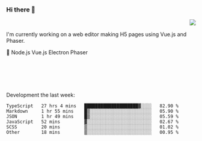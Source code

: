 ### Hi there 👋

<img align="right" src="https://github-readme-stats.vercel.app/api?username=jasonpanggo"/>

<br>
<p align="left">
I'm currently working on a web editor making H5 pages using Vue.js and Phaser.
</p>
<p align="left">
📖 Node.js Vue.js Electron Phaser
</p>
<br>
<br>
<br>
<br>

Development the last week:
<!--START_SECTION:waka-->

```text
TypeScript   27 hrs 4 mins   ████████████████████▓░░░░   82.90 %
Markdown     1 hr 55 mins    █▒░░░░░░░░░░░░░░░░░░░░░░░   05.90 %
JSON         1 hr 49 mins    █▒░░░░░░░░░░░░░░░░░░░░░░░   05.59 %
JavaScript   52 mins         ▓░░░░░░░░░░░░░░░░░░░░░░░░   02.67 %
SCSS         20 mins         ▒░░░░░░░░░░░░░░░░░░░░░░░░   01.02 %
Other        18 mins         ▒░░░░░░░░░░░░░░░░░░░░░░░░   00.95 %
```

<!--END_SECTION:waka-->

<!--
**JASONPANGGO/jasonpanggo** is a ✨ _special_ ✨ repository because its `README.md` (this file) appears on your GitHub profile.

Here are some ideas to get you started:

- 🔭 I’m currently working on ...
- 🌱 I’m currently learning ...
- 👯 I’m looking to collaborate on ...
- 🤔 I’m looking for help with ...
- 💬 Ask me about ...
- 📫 How to reach me: ...
- 😄 Pronouns: ...
- ⚡ Fun fact: ...
-->
